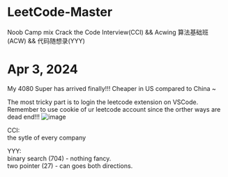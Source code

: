# LeetCode-Master
Noob Camp mix Crack the Code Interview(CCI) && Acwing 算法基础班(ACW) && 代码随想录(YYY)  

# Apr 3, 2024
My 4080 Super has arrived finally!!!
Cheaper in US compared to China ~

The most tricky part is to login the leetcode extension on VSCode.
Remember to use cookie of ur leetcode account since the orther ways are dead end!!!
![image](https://github.com/Justinquant/LeetCode-Master/assets/147337004/be3a455b-3135-4c9d-a95b-2fee2128787d)

CCI:    
the sytle of every company

YYY:   
binary search (704) - nothing fancy.  
two pointer (27) - can goes both directions.  







